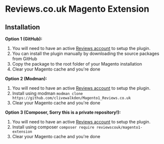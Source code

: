 # Reviews.co.uk Magento Extension

## Installation

**Option 1 (GitHub):**
1. You will need to have an active [Reviews account](https://beta.reviews.co.uk/create-account) to setup the plugin.
1. You can install the plugin manually by downloading the source packages from GitHub
1. Copy the package to the root folder of your Magento installation
1. Clear your Magento cache and you're done 

**Option 2 (Modman):**
1. You will need to have an active [Reviews account](https://beta.reviews.co.uk/create-account) to setup the plugin.
1. Install using modman `modman clone https://github.com/clivewalkden/Magento1_Reviews.co.uk`
1. Clear your Magento cache and you're done
 
**Option 3 (Composer, Sorry this is a private repository!):**
1. You will need to have an active [Reviews account](https://beta.reviews.co.uk/create-account) to setup the plugin.
1. Install using composer `composer require reviewscouk/magento1-extension`
1. Clear your Magento cache and you're done
